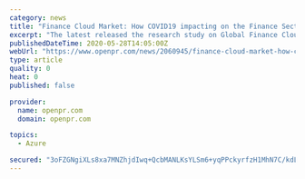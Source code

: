 ```yaml
---
category: news
title: "Finance Cloud Market: How COVID19 impacting on the Finance Sector? - Google, Amazon Web Services, Microsoft, Capgemini"
excerpt: "The latest released the research study on Global Finance Cloud Market offers a detailed overview of the factors influencing the global business scope Finance Cloud Market research report shows the latest market insights current situation analysis with upcoming trends and"
publishedDateTime: 2020-05-28T14:05:00Z
webUrl: "https://www.openpr.com/news/2060945/finance-cloud-market-how-covid19-impacting-on-the-finance"
type: article
quality: 0
heat: 0
published: false

provider:
  name: openpr.com
  domain: openpr.com

topics:
  - Azure

secured: "3oFZGNgiXLs8xa7MNZhjdIwq+QcbMANLKsYLSm6+yqPPckyrfzH1MhN7C/kdLNR1Lpgv/pcIrswwJ6YpYvvJDKfKXN7d1LHfzvGC4qSbBBp/t1nu/CDwsI1RltQ2bSceI3HFklEuIviGvNr6IIodsJAjRMZ7z9Ht1yV3XMIVGwNpKD/RcpCdoNaW624AtBdgU/UDzw6FhdV5evUtKXuzC1dyvbVrF9jEcLtKtSGBXhvpLFEfePrl8EYOq6TAKtscBnHVMh4Lng1Yo7vtTD5XpJ1lY+V6k/LAV2dVcty9T9RBtIUzAB7zQN07DWsnCCsKnRK8HfP4nywQ10mYdRBoOWBA8e2k1gOovXyVbbpGui7nAhgtpxHgbzLblhpSS3xXRgD8iCz+VEvaBTH4KmELdZKQ2ykjhuaN8+zo980SECRm8uMxK407yal7Y2LdHf/i10I2HauIoqq7FjZcLf7IYNfvUCFiQu/5qSD6bkTR1+M=;rV45gBeshNOVe73a1I1AHQ=="
---
```


